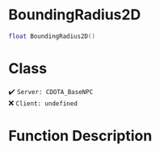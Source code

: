 # BoundingRadius2D
```lua
float BoundingRadius2D()
```
# Class
✔️ `Server: CDOTA_BaseNPC`  
❌ `Client: undefined`  

# Function Description

